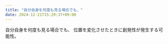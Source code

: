 ```yaml
---
title: "自分自身を何度も見る場合でも、"
date: 2024-12-21T15:29:37+09:00
---
```

自分自身を何度も見る場合でも、
位置を変化させたときに創発性が発生する可能性。

